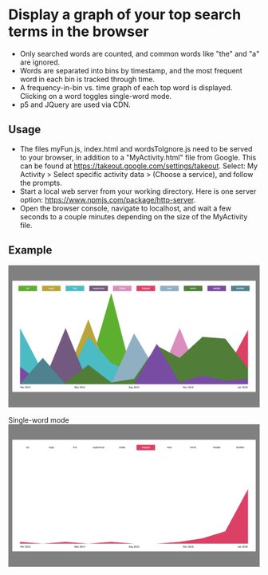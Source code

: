 # Display a graph of your top search terms in the browser
- Only searched words are counted, and common words like "the" and "a" are ignored. 
- Words are separated into bins by timestamp, and the most frequent word in each bin is tracked through time.
- A frequency-in-bin vs. time graph of each top word is displayed. Clicking on a word toggles single-word mode.
- p5 and JQuery are used via CDN.

## Usage
- The files myFun.js, index.html and wordsToIgnore.js need to be served to your browser, in addition to a "MyActivity.html" file from Google. This can be found at https://takeout.google.com/settings/takeout. Select: My Activity > Select specific activity data > (Choose a service), and follow the prompts.
- Start a local web server from your working directory. Here is one server option: https://www.npmjs.com/package/http-server.
- Open the browser console, navigate to localhost, and wait a few seconds to a couple minutes depending on the size of the MyActivity file.

## Example
![](/examples/ex-1.png)

Single-word mode
![](/examples/ex-2.png)

